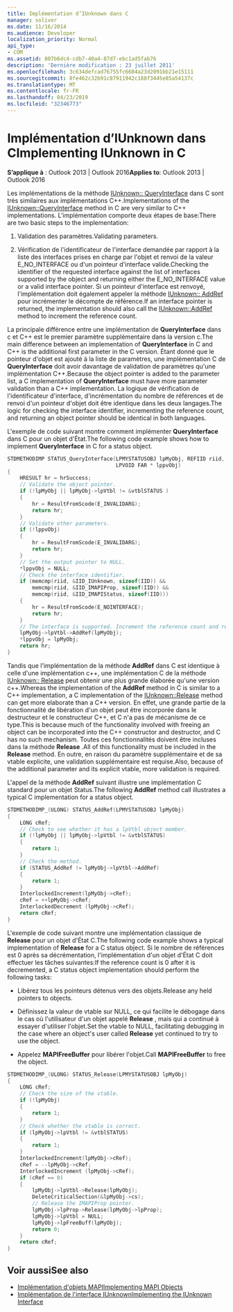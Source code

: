 ```yaml
---
title: Implémentation d’IUnknown dans C
manager: soliver
ms.date: 11/16/2014
ms.audience: Developer
localization_priority: Normal
api_type:
- COM
ms.assetid: 807b6dc4-cdb7-40a4-87d7-ebc1ad5fab76
description: 'Dernière modification : 23 juillet 2011'
ms.openlocfilehash: 3c634defcad76755fc6604a23d2091bb21e15111
ms.sourcegitcommit: 8fe462c32b91c87911942c188f3445e85a54137c
ms.translationtype: MT
ms.contentlocale: fr-FR
ms.lasthandoff: 04/23/2019
ms.locfileid: "32346773"
---
```

# <a name="implementing-iunknown-in-c"></a><span data-ttu-id="8ca7b-103">Implémentation d’IUnknown dans C</span><span class="sxs-lookup"><span data-stu-id="8ca7b-103">Implementing IUnknown in C</span></span>

<span data-ttu-id="8ca7b-104">**S’applique à** : Outlook 2013 | Outlook 2016</span><span class="sxs-lookup"><span data-stu-id="8ca7b-104">**Applies to**: Outlook 2013 | Outlook 2016</span></span> 
  
<span data-ttu-id="8ca7b-105">Les implémentations de la méthode [IUnknown:: QueryInterface](https://msdn.microsoft.com/library/ms682521%28v=VS.85%29.aspx) dans C sont très similaires aux implémentations C++.</span><span class="sxs-lookup"><span data-stu-id="8ca7b-105">Implementations of the [IUnknown::QueryInterface](https://msdn.microsoft.com/library/ms682521%28v=VS.85%29.aspx) method in C are very similar to C++ implementations.</span></span> <span data-ttu-id="8ca7b-106">L'implémentation comporte deux étapes de base:</span><span class="sxs-lookup"><span data-stu-id="8ca7b-106">There are two basic steps to the implementation:</span></span> 
  
1. <span data-ttu-id="8ca7b-107">Validation des paramètres.</span><span class="sxs-lookup"><span data-stu-id="8ca7b-107">Validating parameters.</span></span>
    
2. <span data-ttu-id="8ca7b-108">Vérification de l'identificateur de l'interface demandée par rapport à la liste des interfaces prises en charge par l'objet et renvoi de la valeur E_NO_INTERFACE ou d'un pointeur d'interface valide.</span><span class="sxs-lookup"><span data-stu-id="8ca7b-108">Checking the identifier of the requested interface against the list of interfaces supported by the object and returning either the E_NO_INTERFACE value or a valid interface pointer.</span></span> <span data-ttu-id="8ca7b-109">Si un pointeur d'interface est renvoyé, l'implémentation doit également appeler la méthode [IUnknown:: AddRef](https://msdn.microsoft.com/library/ms691379%28v=VS.85%29.aspx) pour incrémenter le décompte de référence.</span><span class="sxs-lookup"><span data-stu-id="8ca7b-109">If an interface pointer is returned, the implementation should also call the [IUnknown::AddRef](https://msdn.microsoft.com/library/ms691379%28v=VS.85%29.aspx) method to increment the reference count.</span></span> 
    
<span data-ttu-id="8ca7b-110">La principale différence entre une implémentation de **QueryInterface** dans c et C++ est le premier paramètre supplémentaire dans la version c.</span><span class="sxs-lookup"><span data-stu-id="8ca7b-110">The main difference between an implementation of **QueryInterface** in C and C++ is the additional first parameter in the C version.</span></span> <span data-ttu-id="8ca7b-111">Étant donné que le pointeur d'objet est ajouté à la liste de paramètres, une implémentation C de **QueryInterface** doit avoir davantage de validation de paramètres qu'une implémentation C++.</span><span class="sxs-lookup"><span data-stu-id="8ca7b-111">Because the object pointer is added to the parameter list, a C implementation of **QueryInterface** must have more parameter validation than a C++ implementation.</span></span> <span data-ttu-id="8ca7b-112">La logique de vérification de l'identificateur d'interface, d'incrémentation du nombre de références et de renvoi d'un pointeur d'objet doit être identique dans les deux langages.</span><span class="sxs-lookup"><span data-stu-id="8ca7b-112">The logic for checking the interface identifier, incrementing the reference count, and returning an object pointer should be identical in both languages.</span></span> 
  
<span data-ttu-id="8ca7b-113">L'exemple de code suivant montre comment implémenter **QueryInterface** dans C pour un objet d'État.</span><span class="sxs-lookup"><span data-stu-id="8ca7b-113">The following code example shows how to implement **QueryInterface** in C for a status object.</span></span> 
  
```cpp
STDMETHODIMP STATUS_QueryInterface(LPMYSTATUSOBJ lpMyObj, REFIID riid,
                                   LPVOID FAR * lppvObj)
{
    HRESULT hr = hrSuccess;
    // Validate the object pointer.
    if (!lpMyObj || lpMyObj->lpVtbl != &vtblSTATUS )
    {
        hr = ResultFromScode(E_INVALIDARG);
        return hr;
    }
    // Validate other parameters.
    if (!lppvObj)
    {
        hr = ResultFromScode(E_INVALIDARG);
        return hr;
    }
    // Set the output pointer to NULL.
    *lppvObj = NULL;
    // Check the interface identifier.
    if (memcmp(riid, &IID_IUnknown, sizeof(IID)) &&
        memcmp(riid, &IID_IMAPIProp, sizeof(IID)) &&
        memcmp(riid, &IID_IMAPIStatus, sizeof(IID)))
    {
        hr = ResultFromScode(E_NOINTERFACE);
        return hr;
    }
    // The interface is supported. Increment the reference count and return.
    lpMyObj->lpVtbl->AddRef(lpMyObj);
    *lppvObj = lpMyObj;
    return hr;
}

```

<span data-ttu-id="8ca7b-114">Tandis que l'implémentation de la méthode **AddRef** dans C est identique à celle d'une implémentation c++, une implémentation C de la méthode [IUnknown:: Release](https://msdn.microsoft.com/library/ms682317%28v=VS.85%29.aspx) peut obtenir une plus grande élaborée qu'une version c++.</span><span class="sxs-lookup"><span data-stu-id="8ca7b-114">Whereas the implementation of the **AddRef** method in C is similar to a C++ implementation, a C implementation of the [IUnknown::Release](https://msdn.microsoft.com/library/ms682317%28v=VS.85%29.aspx) method can get more elaborate than a C++ version.</span></span> <span data-ttu-id="8ca7b-115">En effet, une grande partie de la fonctionnalité de libération d'un objet peut être incorporée dans le destructeur et le constructeur C++, et C n'a pas de mécanisme de ce type.</span><span class="sxs-lookup"><span data-stu-id="8ca7b-115">This is because much of the functionality involved with freeing an object can be incorporated into the C++ constructor and destructor, and C has no such mechanism.</span></span> <span data-ttu-id="8ca7b-116">Toutes ces fonctionnalités doivent être incluses dans la méthode **Release** .</span><span class="sxs-lookup"><span data-stu-id="8ca7b-116">All of this functionality must be included in the **Release** method.</span></span> <span data-ttu-id="8ca7b-117">En outre, en raison du paramètre supplémentaire et de sa vtable explicite, une validation supplémentaire est requise.</span><span class="sxs-lookup"><span data-stu-id="8ca7b-117">Also, because of the additional parameter and its explicit vtable, more validation is required.</span></span> 
  
<span data-ttu-id="8ca7b-118">L'appel de la méthode **AddRef** suivant illustre une implémentation C standard pour un objet Status.</span><span class="sxs-lookup"><span data-stu-id="8ca7b-118">The following **AddRef** method call illustrates a typical C implementation for a status object.</span></span> 
  
```cpp
STDMETHODIMP_(ULONG) STATUS_AddRef(LPMYSTATUSOBJ lpMyObj)
{
    LONG cRef;
    // Check to see whether it has a lpVtbl object member.
    if (!lpMyObj || lpMyObj->lpVtbl != &vtblSTATUS)
    {
        return 1;
    }
    // Check the method.
    if (STATUS_AddRef != lpMyObj->lpVtbl->AddRef)
    {
        return 1;
    }
    InterlockedIncrement(lpMyObj->cRef);
    cRef = ++lpMyObj->cRef;
    InterlockedDecrement (lpMyObj->cRef);
    return cRef;
}

```

<span data-ttu-id="8ca7b-119">L'exemple de code suivant montre une implémentation classique de **Release** pour un objet d'État C.</span><span class="sxs-lookup"><span data-stu-id="8ca7b-119">The following code example shows a typical implementation of **Release** for a C status object.</span></span> <span data-ttu-id="8ca7b-120">Si le nombre de références est 0 après sa décrémentation, l'implémentation d'un objet d'État C doit effectuer les tâches suivantes:</span><span class="sxs-lookup"><span data-stu-id="8ca7b-120">If the reference count is 0 after it is decremented, a C status object implementation should perform the following tasks:</span></span> 
  
- <span data-ttu-id="8ca7b-121">Libérez tous les pointeurs détenus vers des objets.</span><span class="sxs-lookup"><span data-stu-id="8ca7b-121">Release any held pointers to objects.</span></span> 
    
- <span data-ttu-id="8ca7b-122">Définissez la valeur de vtable sur NULL, ce qui facilite le débogage dans le cas où l'utilisateur d'un objet appelé **Release** , mais qui a continué à essayer d'utiliser l'objet.</span><span class="sxs-lookup"><span data-stu-id="8ca7b-122">Set the vtable to NULL, facilitating debugging in the case where an object's user called **Release** yet continued to try to use the object.</span></span> 
    
- <span data-ttu-id="8ca7b-123">Appelez **MAPIFreeBuffer** pour libérer l'objet.</span><span class="sxs-lookup"><span data-stu-id="8ca7b-123">Call **MAPIFreeBuffer** to free the object.</span></span> 
    
```cpp
STDMETHODIMP_(ULONG) STATUS_Release(LPMYSTATUSOBJ lpMyObj)
{
    LONG cRef;
    // Check the size of the vtable.
    if (!lpMyObj)
    {
        return 1;
    }
    // Check whether the vtable is correct.
    if (lpMyObj->lpVtbl != &vtblSTATUS)
    {
        return 1;
    }
    InterlockedIncrement(lpMyObj->cRef);
    cRef = --lpMyObj->cRef;
    InterlockedIncrement (lpMyObj->cRef);
    if (cRef == 0)
    {
        lpMyObj->lpVtbl->Release(lpMyObj);
        DeleteCriticalSection(&lpMyObj->cs);
        // Release the IMAPIProp pointer.
        lpMyObj->lpProp->Release(lpMyObj->lpProp);
        lpMyObj->lpVtbl = NULL;
        lpMyObj->lpFreeBuff(lpMyObj);
        return 0;
    }
    return cRef;
}

```

## <a name="see-also"></a><span data-ttu-id="8ca7b-124">Voir aussi</span><span class="sxs-lookup"><span data-stu-id="8ca7b-124">See also</span></span>

- [<span data-ttu-id="8ca7b-125">Implémentation d'objets MAPI</span><span class="sxs-lookup"><span data-stu-id="8ca7b-125">Implementing MAPI Objects</span></span>](implementing-mapi-objects.md)
- [<span data-ttu-id="8ca7b-126">Implémentation de l'interface IUnknown</span><span class="sxs-lookup"><span data-stu-id="8ca7b-126">Implementing the IUnknown Interface</span></span>](implementing-the-iunknown-interface.md)

